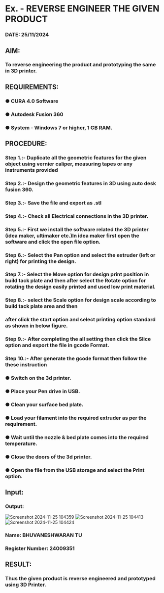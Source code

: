 # Ex.   - REVERSE ENGINEER THE GIVEN PRODUCT

### DATE: 25/11/2024

## AIM: 
### To reverse engineering the product and prototyping the same in 3D printer.

## REQUIREMENTS:
### ●	CURA 4.0 Software
### ●	 Autodesk Fusion 360
### ●	 System - Windows 7 or higher, 1 GB RAM.

## PROCEDURE:
### Step 1.:- Duplicate all the geometric features for the given object using vernier caliper, measuring tapes or any instruments provided
### Step 2.:- Design the geometric features in 3D using auto desk fusion 360.
### Step 3.:- Save the file and export as .stl
### Step 4.:- Check all Electrical connections in the 3D printer.
### Step 5.:- First we install the software related the 3D printer (idea maker, ultimaker etc.)In idea maker first open the software and click the open file option.
### Step 6.:- Select the Pan option and select the extruder (left or right) for printing the design.
### Step 7.:- Select the Move option for design print position in build tack plate and then after select the Rotate option for rotating the design easily printed and used low print material.
### Step 8.:- select the Scale option for design scale according to build tack plate area and then
### after click the start option and select printing option standard as shown in below figure.
### Step 9.:- After completing the all setting then click the Slice option and export the file in gcode Format.
### Step 10.:- After generate the gcode format then follow the these instruction 
  ###   ●	Switch on the 3d printer.
  ###   ●	Place your Pen drive in USB.
  ###   ●	Clean your surface bed plate.
  ###   ●	Load your filament into the required extruder as per the requirement.
  ###   ●	Wait until the nozzle & bed plate comes into the required temperature.
  ###   ●	Close the doors of the 3d printer.
  ###   ●	Open the file from the USB storage and select the Print option.

## Input:

### Output:

![Screenshot 2024-11-25 104359](https://github.com/user-attachments/assets/0278ea72-12c0-4876-8ff4-be0c112b7174)
![Screenshot 2024-11-25 104413](https://github.com/user-attachments/assets/59eeb7da-effe-4080-951f-3f775149236d)
![Screenshot 2024-11-25 104424](https://github.com/user-attachments/assets/b5e50320-7a9c-492f-8674-26d120b4836d)

### Name: BHUVANESHWARAN TU
### Register Number: 24009351

## RESULT:
###   Thus the given product is reverse engineered and prototyped using 3D Printer.
